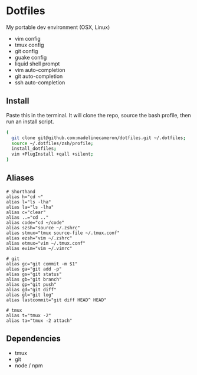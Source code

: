 # Dotfiles
My portable dev environment (OSX, Linux)
- vim config
- tmux config
- git config
- guake config
- liquid shell prompt
- vim auto-completion
- git auto-completion
- ssh auto-completion

## Install
Paste this in the terminal. It will clone the repo, source the bash profile, then run an install script.
```bash
(
  git clone git@github.com:madelinecameron/dotfiles.git ~/.dotfiles;
  source ~/.dotfiles/zsh/profile;
  install_dotfiles;
  vim +PlugInstall +qall +silent;
)
```

## Aliases
```shell
# Shorthand
alias h="cd ~"
alias l="ls -lha"
alias la="ls -lha"
alias c="clear"
alias ..="cd .."
alias code="cd ~/code"
alias szsh="source ~/.zshrc"
alias stmux="tmux source-file ~/.tmux.conf"
alias ezsh="vim ~/.zshrc"
alias etmux="vim ~/.tmux.conf"
alias evim="vim ~/.vimrc"

# git
alias gc="git commit -m $1"
alias ga="git add -p"
alias gs="git status"
alias gb="git branch"
alias gp="git push"
alias gd="git diff"
alias gl="git log"
alias lastcommit="git diff HEAD^ HEAD"

# tmux
alias t="tmux -2"
alias ta="tmux -2 attach"
```

## Dependencies
- tmux
- git
- node / npm
